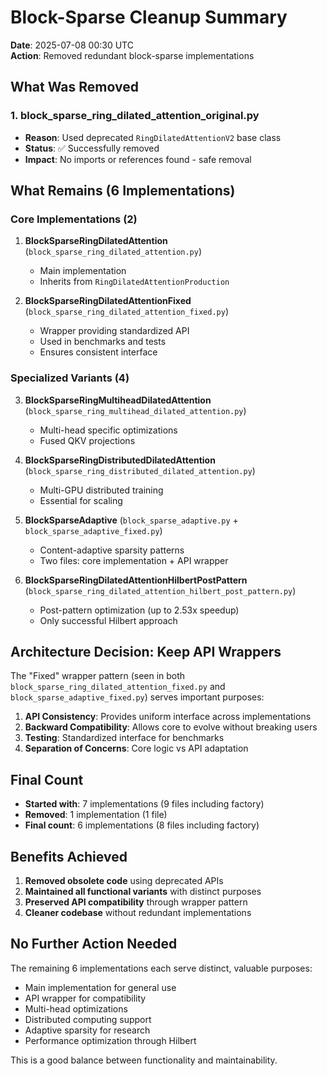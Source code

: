 # Block-Sparse Cleanup Summary

**Date**: 2025-07-08 00:30 UTC  
**Action**: Removed redundant block-sparse implementations

## What Was Removed

### 1. **block_sparse_ring_dilated_attention_original.py**
- **Reason**: Used deprecated `RingDilatedAttentionV2` base class
- **Status**: ✅ Successfully removed
- **Impact**: No imports or references found - safe removal

## What Remains (6 Implementations)

### Core Implementations (2)
1. **BlockSparseRingDilatedAttention** (`block_sparse_ring_dilated_attention.py`)
   - Main implementation
   - Inherits from `RingDilatedAttentionProduction`

2. **BlockSparseRingDilatedAttentionFixed** (`block_sparse_ring_dilated_attention_fixed.py`)
   - Wrapper providing standardized API
   - Used in benchmarks and tests
   - Ensures consistent interface

### Specialized Variants (4)
3. **BlockSparseRingMultiheadDilatedAttention** (`block_sparse_ring_multihead_dilated_attention.py`)
   - Multi-head specific optimizations
   - Fused QKV projections

4. **BlockSparseRingDistributedDilatedAttention** (`block_sparse_ring_distributed_dilated_attention.py`)
   - Multi-GPU distributed training
   - Essential for scaling

5. **BlockSparseAdaptive** (`block_sparse_adaptive.py` + `block_sparse_adaptive_fixed.py`)
   - Content-adaptive sparsity patterns
   - Two files: core implementation + API wrapper

6. **BlockSparseRingDilatedAttentionHilbertPostPattern** (`block_sparse_ring_dilated_attention_hilbert_post_pattern.py`)
   - Post-pattern optimization (up to 2.53x speedup)
   - Only successful Hilbert approach

## Architecture Decision: Keep API Wrappers

The "Fixed" wrapper pattern (seen in both `block_sparse_ring_dilated_attention_fixed.py` and `block_sparse_adaptive_fixed.py`) serves important purposes:

1. **API Consistency**: Provides uniform interface across implementations
2. **Backward Compatibility**: Allows core to evolve without breaking users
3. **Testing**: Standardized interface for benchmarks
4. **Separation of Concerns**: Core logic vs API adaptation

## Final Count

- **Started with**: 7 implementations (9 files including factory)
- **Removed**: 1 implementation (1 file)
- **Final count**: 6 implementations (8 files including factory)

## Benefits Achieved

1. **Removed obsolete code** using deprecated APIs
2. **Maintained all functional variants** with distinct purposes
3. **Preserved API compatibility** through wrapper pattern
4. **Cleaner codebase** without redundant implementations

## No Further Action Needed

The remaining 6 implementations each serve distinct, valuable purposes:
- Main implementation for general use
- API wrapper for compatibility
- Multi-head optimizations
- Distributed computing support
- Adaptive sparsity for research
- Performance optimization through Hilbert

This is a good balance between functionality and maintainability.
